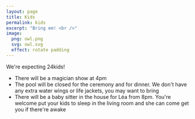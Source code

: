 ```yaml
---
layout: page
title: Kids
permalink: kids
excerpt: "Bring em! <br />"
image:
  png: owl.png
  svg: owl.svg
  effect: rotate padding
---
```



We're expecting 24kids!

* There will be a magician show at 4pm
* The pool will be closed for the ceremony and for dinner. We don't have any extra water wings or life jackets, you may want to bring
* There will be a baby sitter in the house for Léa from 8pm. You're welcome put your kids to sleep in the living room and she can come get you if there're awake
